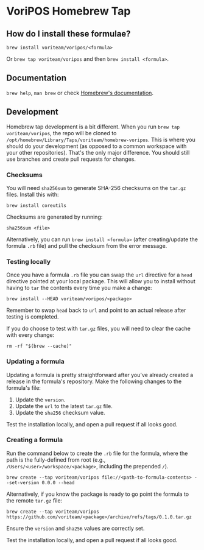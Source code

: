 # VoriPOS Homebrew Tap

## How do I install these formulae?

`brew install voriteam/voripos/<formula>`

Or `brew tap voriteam/voripos` and then `brew install <formula>`.

## Documentation

`brew help`, `man brew` or check [Homebrew's documentation](https://docs.brew.sh).

## Development
Homebrew tap development is a bit different. When you run `brew tap voriteam/voripos`, the repo will be cloned to
`/opt/homebrew/Library/Taps/voriteam/homebrew-voripos`. This is where you should do your development (as opposed to a
common workspace with your other repositories). That's the only major difference. You should still use branches and
create pull requests for changes.

### Checksums
You will need `sha256sum` to generate SHA-256 checksums on the `tar.gz` files. Install this with:

```shell
brew install coreutils
```

Checksums are generated by running:

```shell
sha256sum <file>
```

Alternatively, you can run `brew install <formula>` (after creating/update the formula `.rb` file) and pull the checksum
from the error message.

### Testing locally
Once you have a formula `.rb` file you can swap the `url` directive for a `head` directive pointed at your local
package. This will allow you to install without having to `tar` the contents every time you make a change:

```shell
brew install --HEAD voriteam/voripos/<package>
```

Remember to swap `head` back to `url` and point to an actual release after testing is completed.

If you do choose to test with `tar.gz` files, you will need to clear the cache with every change:
```shell
rm -rf "$(brew --cache)"
```

### Updating a formula
Updating a formula is pretty straightforward after you've already created a release in the formula's repository. Make
the following changes to the formula's file:

1. Update the `version`.
2. Update the `url` to the latest `tar.gz` file.
3. Update the `sha256` checksum value.

Test the installation locally, and open a pull request if all looks good.

### Creating a formula
Run the command below to create the `.rb` file for the formula, where the path is the fully-defined from root (e.g.,
`/Users/<user>/workspace/<package>`, including the prepended `/`).

```shell
brew create --tap voriteam/voripos file://<path-to-formula-contents> --set-version 0.0.0 --head
```

Alternatively, if you know the package is ready to go point the formula to the remote `tar.gz` file:

```shell
brew create --tap voriteam/voripos https://github.com/voriteam/<package>/archive/refs/tags/0.1.0.tar.gz
```

Ensure the `version` and `sha256` values are correctly set.

Test the installation locally, and open a pull request if all looks good.
